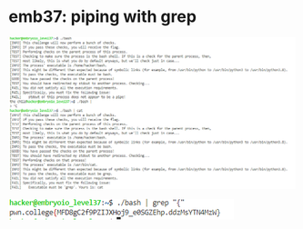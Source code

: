 # emb37: piping with grep

![](<../.gitbook/assets/image (49).png>)

![piping and by grep, searching for pattern ](<../.gitbook/assets/image (116).png>)
